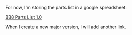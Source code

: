 For now, I'm storing the parts list in a google spreadsheet:

<a href="https://docs.google.com/spreadsheets/d/1KzJZGZxBMD4uZg5txSiHm7NLZ_BNpFicUeiCb588h9Q/edit?usp=sharing">BB8 Parts List 1.0</a>

When I create a new major version, I will add another link.
